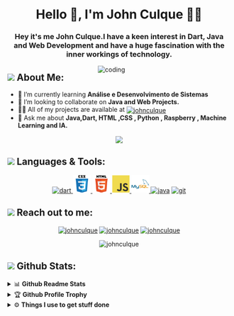 <h1 align="center">Hello 👋, I'm John Culque 🎯️🚀️</h1>
<h3 align="center">Hey it's me John Culque.I have a keen interest in Dart, Java and Web Development and have a huge fascination with the inner workings of technology.</h3>

<img align="right" alt="coding" width="300" src="https://media.giphy.com/media/lP8xu5t2DLGG045H8F/giphy.gif">

## <img src="https://media.giphy.com/media/WUlplcMpOCEmTGBtBW/giphy.gif" width="40"> **About Me:**


- 🌱 I’m currently learning **Análise e Desenvolvimento de Sistemas**
- 👯 I’m looking to collaborate on **Java and Web Projects.**
- 👨‍💻 All of my projects are available at <a href="https://github.com/johnculque?tab=repositories" target="blank"><img align="center" src="https://raw.githubusercontent.com/rahuldkjain/github-profile-readme-generator/master/src/images/icons/Social/github.svg" alt="johnculque" height="30" width="40" /></a>
- 💬 Ask me about **Java,Dart, HTML ,CSS , Python , Raspberry , Machine Learning and IA.**

<p align="center">
   <img align="center" src="https://github-readme-streak-stats.herokuapp.com/?user=johnculque&theme=radical&hide_border=true"/>
</p>

## <img src="https://media.giphy.com/media/j2pOGeGYKe2xCCKwfi/giphy.gif" width="40"> **Languages & Tools:**

<p align="center"> 
<a href="https://dart.dev/" target="_blank"> <img src="https://upload.wikimedia.org/wikipedia/commons/9/91/Dart-logo-icon.svg" alt="dart" width="40" height="40"/> </a> 
 <a href="https://www.w3schools.com/css/" target="_blank"> <img src="https://raw.githubusercontent.com/devicons/devicon/master/icons/css3/css3-original-wordmark.svg" alt="css3" width="40" height="40"/> </a> </a> <a href="https://www.w3.org/html/" target="_blank"> <img src="https://raw.githubusercontent.com/devicons/devicon/master/icons/html5/html5-original-wordmark.svg" alt="html5" width="40" height="40"/> </a><a href="https://developer.mozilla.org/en-US/docs/Web/JavaScript" target="_blank"> <img src="https://raw.githubusercontent.com/devicons/devicon/master/icons/javascript/javascript-original.svg" alt="javascript" width="40" height="40"/> </a> 	 <a href="https://www.mysql.com/" target="_blank"> <img src="https://raw.githubusercontent.com/devicons/devicon/master/icons/mysql/mysql-original-wordmark.svg" alt="mysql" width="40" height="40"/> </a>
<a href="https://www.java.com/en/" target="_blank"> <img src="https://cdn.jsdelivr.net/gh/devicons/devicon/icons/java/java-original.svg"  alt="java" width="40" height="40" /></a> </a><a href="https://git-scm.com/" target="_blank"><img src="https://cdn.jsdelivr.net/gh/devicons/devicon/icons/git/git-original.svg" alt="git" width="40" height="40"/> </a>
</p>

## <img src="https://media.giphy.com/media/LnQjpWaON8nhr21vNW/giphy.gif" width="40"> **Reach out to me:** ️

<p align="center">
<a href="https://www.linkedin.com/in/brandy-jonh-culque/" target="_blank"><img align="center" src="https://img.shields.io/badge/-LinkedIn-0e76a8?style=flat-square&logo=Linkedin&logoColor=white" alt="johnculque" /></a>
<a href="https://github.com/johnculque" target="_blank"><img align="center" src="https://img.shields.io/badge/Website-3b5998?style=flat-square&logo=google-chrome&logoColor=white" alt="johnculque" /></a>
<a href="brandysernaque@gmail.com" target="_blank"><img align="center" src="https://img.shields.io/badge/-Gmail-EA4335?style=flat-square&logo=Gmail&logoColor=white" alt="johnculque" /></a>
<p align="center"> <img src="https://komarev.com/ghpvc/?username=johnculque&label=Visitors&color=0088cc&style=flat-square" alt="johnculque" /> </p>

## <img src="https://media.giphy.com/media/ZCN6F3FAkwsyOGU2RS/giphy.gif" width="40"> **Github Stats:**

<details>
  <summary>📊 <b>Github Readme Stats</b></summary>
 <br />
 <p align="center">
  <a href="https://github.com/johnculque">
   <img width="430" align="center" src="https://github-readme-stats.vercel.app/api?username=johnculque&show_icons=true&theme=radical&count_private=true">
  </a>
  <a href="https://github.com/johnculque/github-readme-stats">
    <img align="center" src="https://github-readme-stats.anuraghazra1.vercel.app/api/top-langs/?username=johnculque&layout=compact&theme=radical&langs_count=6" />
  </a>
 </p>
</details>

<details>
 <summary>🏆 <b>Github Profile Trophy</b></summary>
 <br />
 <p align="center">
  <a href="https://github.com/ryo-ma/github-profile-trophy">
   <img src="https://github-profile-trophy.vercel.app/?username=johnculque&column=8&theme=darkhub"/>
  </a>
 </p>
</details>


<details>
  <br />
  <summary>⚙️ <b> Things I use to get stuff done</b></summary>
  	<ul>
  	   <li><b>OS:</b> Windows 10 </li>
	     <li><b>Laptop: </b> Dell  (CORE I7)</li>
  	   <li><b>Browser: </b> Chrome Web Browser</li>
	     <li><b>Code Editor:</b> VSCode - The best editor out there.</li>
	     <li><b>To Stay Updated:</b> Linkedin </li>
	    <br />
	</ul>
</details>

